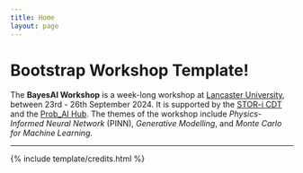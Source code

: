 ```yaml
---
title: Home
layout: page
---
```


# Bootstrap Workshop Template!

The **BayesAI Workshop** is a week-long workshop at [Lancaster University](https://www.lancaster.ac.uk), between 23rd - 26th September 2024. It is supported by the [STOR-i CDT](https://www.lancaster.ac.uk/stor-i/) and the [Prob_AI Hub](https://www.probai.uk). The themes of the workshop include *Physics-Informed Neural Network* (PINN), *Generative Modelling*, and *Monte Carlo for Machine Learning*.   

------

{% include template/credits.html %}
